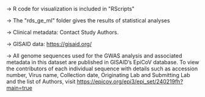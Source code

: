 
  -> R code for visualization is included in "RScripts"

  -> The "rds_ge_ml" folder gives the results of statistical analyses
  
  -> Clinical metadata: Contact Study Authors. 
   
  -> GISAID data: https://gisaid.org/

  -> All genome sequences used for the GWAS analysis and associated metadata in this dataset are published in GISAID’s EpiCoV database. To view the contributors of each individual sequence with details such as accession number, Virus name, Collection date, Originating Lab and Submitting Lab and the list of Authors, visit https://epicov.org/epi3/epi_set/240219fh?main=true
